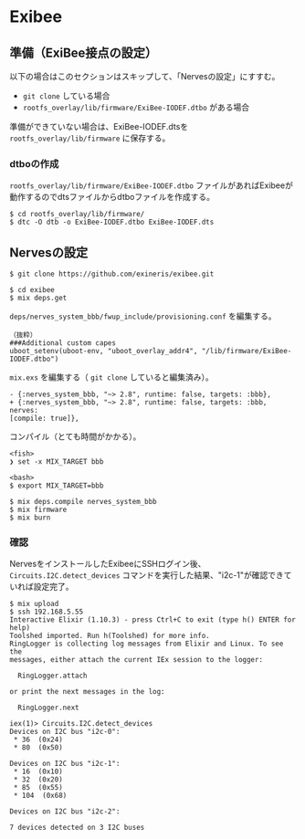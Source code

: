 # Exibee

## 準備（ExiBee接点の設定）
以下の場合はこのセクションはスキップして、「Nervesの設定」にすすむ。
- `git clone` している場合
- `rootfs_overlay/lib/firmware/ExiBee-IODEF.dtbo` がある場合

準備ができていない場合は、ExiBee-IODEF.dtsを `rootfs_overlay/lib/firmware` に保存する。
### dtboの作成
 `rootfs_overlay/lib/firmware/ExiBee-IODEF.dtbo` ファイルがあればExibeeが動作するのでdtsファイルからdtboファイルを作成する。

```
$ cd rootfs_overlay/lib/firmware/
$ dtc -O dtb -o ExiBee-IODEF.dtbo ExiBee-IODEF.dts
```


## Nervesの設定
```
$ git clone https://github.com/exineris/exibee.git

$ cd exibee
$ mix deps.get
```

`deps/nerves_system_bbb/fwup_include/provisioning.conf` を編集する。
```
（抜粋）
###Additional custom capes
uboot_setenv(uboot-env, "uboot_overlay_addr4", "/lib/firmware/ExiBee-IODEF.dtbo")
```

`mix.exs` を編集する（ `git clone` していると編集済み）。
```
- {:nerves_system_bbb, "~> 2.8", runtime: false, targets: :bbb},
+ {:nerves_system_bbb, "~> 2.8", runtime: false, targets: :bbb, nerves:
[compile: true]},
```

コンパイル（とても時間がかかる）。
```
<fish>
❯ set -x MIX_TARGET bbb

<bash>
$ export MIX_TARGET=bbb

$ mix deps.compile nerves_system_bbb
$ mix firmware
$ mix burn
```

### 確認
NervesをインストールしたExibeeにSSHログイン後、`Circuits.I2C.detect_devices` コマンドを実行した結果、"i2c-1"が確認できていれば設定完了。

```
$ mix upload
$ ssh 192.168.5.55
Interactive Elixir (1.10.3) - press Ctrl+C to exit (type h() ENTER for help)
Toolshed imported. Run h(Toolshed) for more info.
RingLogger is collecting log messages from Elixir and Linux. To see the
messages, either attach the current IEx session to the logger:

  RingLogger.attach

or print the next messages in the log:

  RingLogger.next

iex(1)> Circuits.I2C.detect_devices
Devices on I2C bus "i2c-0":
 * 36  (0x24)
 * 80  (0x50)

Devices on I2C bus "i2c-1":
 * 16  (0x10)
 * 32  (0x20)
 * 85  (0x55)
 * 104  (0x68)

Devices on I2C bus "i2c-2":

7 devices detected on 3 I2C buses
```